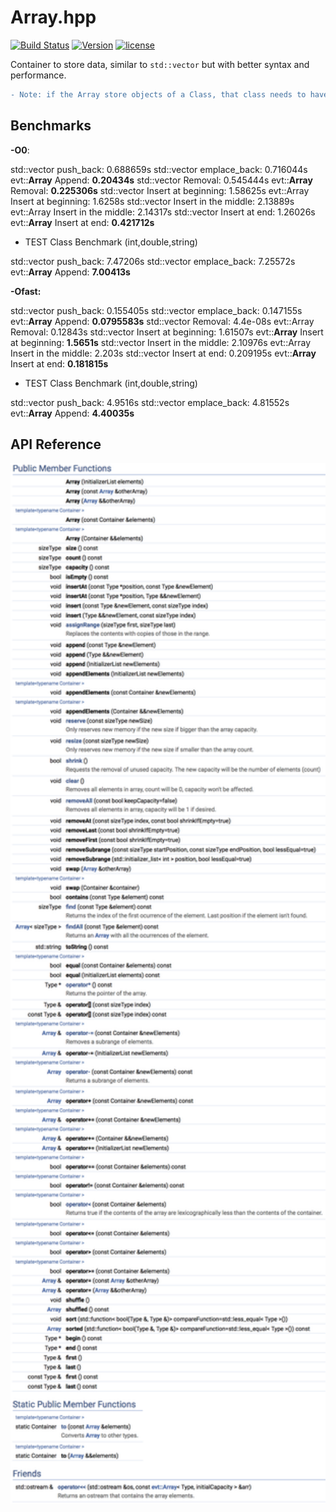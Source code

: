 # **Array**.hpp

[![Build Status](https://travis-ci.org/illescasDaniel/Array.hpp.svg?branch=master)](https://travis-ci.org/illescasDaniel/Array.hpp)
[![Version](https://img.shields.io/badge/version-v1.21-green.svg)](https://github.com/illescasDaniel/Array.hpp/releases)
[![license](https://img.shields.io/github/license/mashape/apistatus.svg?maxAge=2592000)](https://github.com/illescasDaniel/Array.hpp/blob/master/LICENCE) 

Container to store data, similar to `std::vector` but with better syntax and performance.  
```diff
- Note: if the Array store objects of a Class, that class needs to have a default constructor.
```

## Benchmarks

**-O0**:

std::vector push_back: 0.688659s
std::vector emplace_back: 0.716044s
evt::**Array** Append: **0.20434s**
std::vector Removal: 0.545444s
evt::**Array** Removal: **0.225306s**
std::vector Insert at beginning: 1.58625s
evt::Array Insert at beginning: 1.6258s
std::vector Insert in the middle: 2.13889s
evt::Array Insert in the middle: 2.14317s
std::vector Insert at end: 1.26026s
evt::**Array** Insert at end: **0.421712s**

- TEST Class Benchmark (int,double,string)

std::vector push_back: 7.47206s
std::vector emplace_back: 7.25572s
evt::**Array** Append: **7.00413s**

**-Ofast:**

std::vector push_back: 0.155405s
std::vector emplace_back: 0.147155s
evt::**Array** Append: **0.0795583s**
std::vector Removal: 4.4e-08s
evt::Array Removal: 0.12843s
std::vector Insert at beginning: 1.61507s
evt::**Array** Insert at beginning: **1.5651s**
std::vector Insert in the middle: 2.10976s
evt::Array Insert in the middle: 2.203s
std::vector Insert at end: 0.209195s
evt::**Array** Insert at end: **0.181815s**

- TEST Class Benchmark (int,double,string)

std::vector push_back: 4.9516s
std::vector emplace_back: 4.81552s
evt::**Array** Append: **4.40035s**


## API Reference

<img src="Array.png" width="800">
